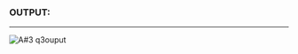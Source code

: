 ### OUTPUT:
***
![A#3 q3ouput](https://github.com/amnaa26/OOP/assets/142903458/ee067f05-791e-458e-a9c0-4cad6942c012)
